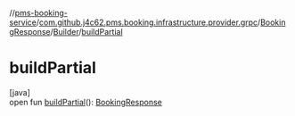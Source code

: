 //[pms-booking-service](../../../../index.md)/[com.github.j4c62.pms.booking.infrastructure.provider.grpc](../../index.md)/[BookingResponse](../index.md)/[Builder](index.md)/[buildPartial](build-partial.md)

# buildPartial

[java]\
open fun [buildPartial](build-partial.md)(): [BookingResponse](../index.md)